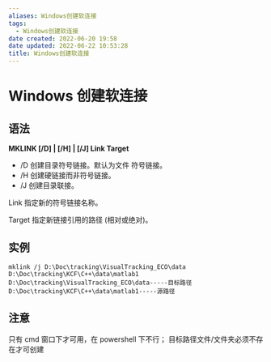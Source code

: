 ```yaml
---
aliases: Windows创建软连接
tags:
  - Windows创建软连接
date created: 2022-06-20 19:58
date updated: 2022-06-22 10:53:28
title: Windows创建软连接
---
```


# Windows 创建软连接

## 语法

**MKLINK [/D] | [/H] | [/J] Link Target**

- /D 创建目录符号链接。默认为文件
符号链接。
- /H 创建硬链接而非符号链接。
- /J 创建目录联接。

Link 指定新的符号链接名称。

Target 指定新链接引用的路径 (相对或绝对)。

## 实例

```shell
mklink /j D:\Doc\tracking\VisualTracking_ECO\data D:\Doc\tracking\KCF\C++\data\matlab1
D:\Doc\tracking\VisualTracking_ECO\data-----目标路径
D:\Doc\tracking\KCF\C++\data\matlab1-----源路径
```

## 注意

只有 cmd 窗口下才可用，在 powershell 下不行；
目标路径文件/文件夹必须不存在才可创建
